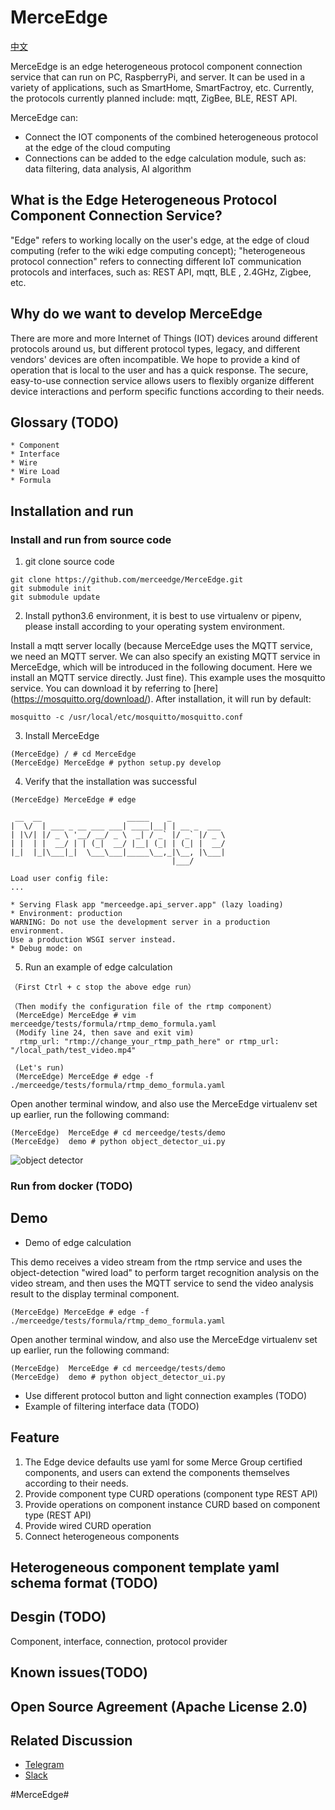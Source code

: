 # MerceEdge

[中文](https://github.com/merceedge/MerceEdge/blob/master/README_CN.md)


MerceEdge is an edge heterogeneous protocol component connection service that can run on PC, RaspberryPi, and server. It can be used in a variety of applications, such as SmartHome, SmartFactroy, etc. Currently, the protocols currently planned include: mqtt, ZigBee, BLE, REST API.

MerceEdge can:
* Connect the IOT components of the combined heterogeneous protocol at the edge of the cloud computing
* Connections can be added to the edge calculation module, such as: data filtering, data analysis, AI algorithm

## What is the Edge Heterogeneous Protocol Component Connection Service?

"Edge" refers to working locally on the user's edge, at the edge of cloud computing (refer to the wiki edge computing concept); "heterogeneous protocol connection" refers to connecting different IoT communication protocols and interfaces, such as: REST API, mqtt, BLE , 2.4GHz, Zigbee, etc.


## Why do we want to develop MerceEdge

There are more and more Internet of Things (IOT) devices around different protocols around us, but different protocol types, legacy, and different vendors' devices are often incompatible. We hope to provide a kind of operation that is local to the user and has a quick response. The secure, easy-to-use connection service allows users to flexibly organize different device interactions and perform specific functions according to their needs.

## Glossary (TODO)

    * Component
    * Interface
    * Wire
    * Wire Load
    * Formula


## Installation and run
  ### Install and run from source code
  1. git clone source code

    git clone https://github.com/merceedge/MerceEdge.git
    git submodule init
    git submodule update

  2. Install python3.6 environment, it is best to use virtualenv or pipenv, please install according to your operating system environment.

Install a mqtt server locally (because MerceEdge uses the MQTT service, we need an MQTT server. We can also specify an existing MQTT service in MerceEdge, which will be introduced in the following document. Here we install an MQTT service directly. Just fine). This example uses the mosquitto service. You can download it by referring to [here] (https://mosquitto.org/download/). After installation, it will run by default:


    mosquitto -c /usr/local/etc/mosquitto/mosquitto.conf


  3. Install MerceEdge

    (MerceEdge) / # cd MerceEdge
    (MerceEdge) MerceEdge # python setup.py develop




  4. Verify that the installation was successful
   
    (MerceEdge) MerceEdge # edge

     __  __                   _____    _            
    |  \/  | ___ _ __ ___ ___| ____|__| | __ _  ___ 
    | |\/| |/ _ \ '__/ __/ _ \  _| / _` |/ _` |/ _ \
    | |  | |  __/ | | (_|  __/ |__| (_| | (_| |  __/
    |_|  |_|\___|_|  \___\___|_____\__,_|\__, |\___|
                                        |___/      

    Load user config file: 
    ...

    * Serving Flask app "merceedge.api_server.app" (lazy loading)
    * Environment: production
    WARNING: Do not use the development server in a production environment.
    Use a production WSGI server instead.
    * Debug mode: on



  5. Run an example of edge calculation
   
    （First Ctrl + c stop the above edge run）

    （Then modify the configuration file of the rtmp component）
     (MerceEdge) MerceEdge # vim merceedge/tests/formula/rtmp_demo_formula.yaml
     (Modify line 24, then save and exit vim)
      rtmp_url: "rtmp://change_your_rtmp_path_here" or rtmp_url: "/local_path/test_video.mp4"

     (Let's run)
     (MerceEdge) MerceEdge # edge -f ./merceedge/tests/formula/rtmp_demo_formula.yaml

Open another terminal window, and also use the MerceEdge virtualenv set up earlier, run the following command:

    (MerceEdge)  MerceEdge # cd merceedge/tests/demo 
    (MerceEdge)  demo # python object_detector_ui.py


 ![object detector](https://merceedge.oss-cn-hongkong.aliyuncs.com/object_detection_demo_record.gif)

### Run from docker (TODO)

## Demo
  * Demo of edge calculation

  This demo receives a video stream from the rtmp service and uses the object-detection "wired load" to perform target recognition analysis on the video stream, and then uses the MQTT service to send the video analysis result to the display terminal component.

    (MerceEdge) MerceEdge # edge -f ./merceedge/tests/formula/rtmp_demo_formula.yaml

Open another terminal window, and also use the MerceEdge virtualenv set up earlier, run the following command:

    (MerceEdge)  MerceEdge # cd merceedge/tests/demo 
    (MerceEdge)  demo # python object_detector_ui.py

  *  Use different protocol button and light connection examples (TODO)
  *  Example of filtering interface data (TODO)
  


## Feature
1. The Edge device defaults use yaml for some Merce Group certified components, and users can extend the components themselves according to their needs.
2. Provide component type CURD operations (component type REST API)
3. Provide operations on component instance CURD based on component type (REST API)
4. Provide wired CURD operation
5. Connect heterogeneous components



## Heterogeneous component template yaml schema format (TODO)
## Desgin (TODO)

Component, interface, connection, protocol provider


## Known issues(TODO)
## Open Source Agreement (Apache License 2.0)
## Related Discussion
* [Telegram](https://t.me/joinchat/AC9xSxWoAgXjLnBuQPFDqw)
* [Slack](https://merceedgecommunity.slack.com/archives/CFNQ62K6Y)

#MerceEdge#

